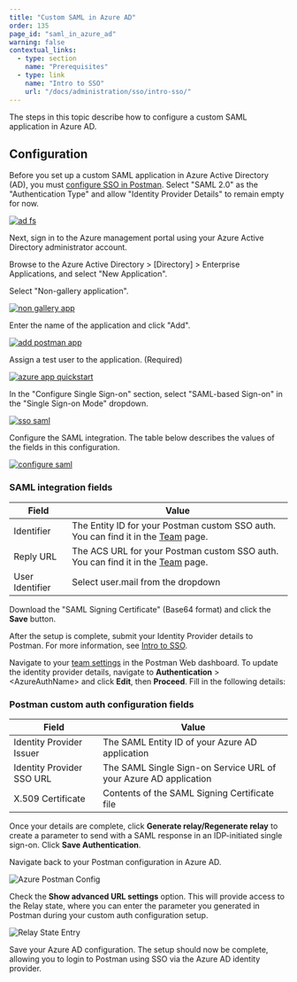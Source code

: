 ```yaml
---
title: "Custom SAML in Azure AD"
order: 135
page_id: "saml_in_azure_ad"
warning: false
contextual_links:
  - type: section
    name: "Prerequisites"
  - type: link
    name: "Intro to SSO"
    url: "/docs/administration/sso/intro-sso/"
---
```


The steps in this topic describe how to configure a custom SAML application in Azure AD.

## Configuration

Before you set up a custom SAML application in Azure Active Directory (AD), you must [configure SSO in Postman](/docs/administration/sso/admin-sso/). Select "SAML 2.0" as the "Authentication Type" and allow "Identity Provider Details" to remain empty for now.

[![ad fs](https://assets.postman.com/postman-docs/AzureAD.png)](https://assets.postman.com/postman-docs/AzureAD.png)

Next, sign in to the Azure management portal using your Azure Active Directory administrator account.

Browse to the Azure Active Directory > [Directory] > Enterprise Applications, and select "New Application".

Select "Non-gallery application".

[![non gallery app](https://assets.postman.com/postman-docs/ENT-add-non-gallery-application.png)](https://assets.postman.com/postman-docs/ENT-add-non-gallery-application.png)

Enter the name of the application and click "Add".

[![add postman app](https://assets.postman.com/postman-docs/ENT-add-postman-app.png)](https://assets.postman.com/postman-docs/ENT-add-postman-app.png)

Assign a test user to the application. (Required)

[![azure app quickstart](https://assets.postman.com/postman-docs/ENT-azure-app-quickstart.png)](https://assets.postman.com/postman-docs/ENT-azure-app-quickstart.png)

In the "Configure Single Sign-on" section, select "SAML-based Sign-on" in the "Single Sign-on Mode" dropdown.

[![sso saml](https://assets.postman.com/postman-docs/ENT-single-sign-on-saml.png)](https://assets.postman.com/postman-docs/ENT-single-sign-on-saml.png)

Configure the SAML integration. The table below describes the values of the fields in this configuration.

[![configure saml](https://assets.postman.com/postman-docs/ENT-configure-saml.png)](https://assets.postman.com/postman-docs/ENT-configure-saml.png)

### SAML integration fields

| **Field**          | **Value**         |
| ------------- | ------------- |
| Identifier | The Entity ID for your Postman custom SSO auth. You can find it in the [Team](https://app.getpostman.com/dashboard/teams) page.   |
| Reply URL | The ACS URL for your Postman custom SSO auth. You can find it in the [Team](https://app.getpostman.com/dashboard/teams) page.  |
| User Identifier  | Select user.mail from the dropdown  |

Download the "SAML Signing Certificate" (Base64 format) and click the **Save** button.

After the setup is complete, submit your Identity Provider details to Postman. For more information, see [Intro to SSO](/docs/administration/sso/intro-sso/).

Navigate to your [team settings](https://go.postman.co/settings/team/general) in the Postman Web dashboard. To update the identity provider details, navigate to __Authentication__ &gt; &lt;AzureAuthName&gt; and click __Edit__, then __Proceed__. Fill in the following details:

### Postman custom auth configuration fields

| **Field**         | **Value**         |
| ------------- | ------------- |
| Identity Provider Issuer | The SAML Entity ID of your Azure AD application |
| Identity Provider SSO URL | The SAML Single Sign-on Service URL of your Azure AD application |
| X.509 Certificate | Contents of the SAML Signing Certificate file |

Once your details are complete, click __Generate relay/Regenerate relay__ to create a parameter to send with a SAML response in an IDP-initiated single sign-on. Click __Save Authentication__.

Navigate back to your Postman configuration in Azure AD.

![Azure Postman Config](https://assets.postman.com/postman-docs/ENT-configure-saml.png)

Check the __Show advanced URL settings__ option. This will provide access to the Relay state, where you can enter the parameter you generated in Postman during your custom auth configuration setup.

![Relay State Entry](https://assets.postman.com/postman-docs/azure-relay-state-entry.jpg)

Save your Azure AD configuration. The setup should now be complete, allowing you to login to Postman using SSO via the Azure AD identity provider.
